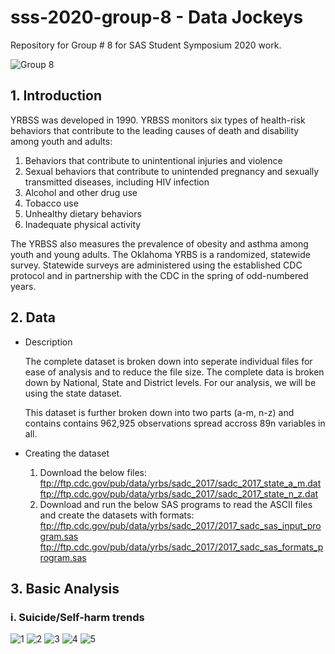 # sss-2020-group-8 - Data Jockeys
Repository for Group # 8 for SAS Student Symposium 2020 work.

![Group 8](https://github.com/osu-msba/sss-2020-group-8/blob/master/miscellaneous-resources/group-images/group-pic.PNG)


## 1. Introduction
YRBSS was developed in 1990. YRBSS monitors six types of health-risk behaviors that contribute to the leading causes of death and disability among youth and adults:

  1. Behaviors that contribute to unintentional injuries and violence
  2. Sexual behaviors that contribute to unintended pregnancy and sexually transmitted diseases, including HIV infection
  3. Alcohol and other drug use
  4. Tobacco use
  5. Unhealthy dietary behaviors
  6. Inadequate physical activity

The YRBSS also measures the prevalence of obesity and asthma among youth and young adults. The Oklahoma YRBS is a randomized, statewide survey. Statewide surveys are administered using the established CDC protocol and in partnership with the CDC in the spring of odd-numbered years. 

## 2. Data

  - Description
  
    The complete dataset is broken down into seperate individual files for ease of analysis and to reduce the file size. The complete data is broken down by National, State and District levels. For our analysis, we will be using the state dataset. 
    
    This dataset is further broken down into two parts (a-m, n-z) and contains contains 962,925 observations spread accross 89n variables in all.
    
  - Creating the dataset
      1. Download the below files:
        ftp://ftp.cdc.gov/pub/data/yrbs/sadc_2017/sadc_2017_state_a_m.dat
        ftp://ftp.cdc.gov/pub/data/yrbs/sadc_2017/sadc_2017_state_n_z.dat
      2. Download and run the below SAS programs to read the ASCII files and create the datasets with formats:
        ftp://ftp.cdc.gov/pub/data/yrbs/sadc_2017/2017_sadc_sas_input_program.sas
        ftp://ftp.cdc.gov/pub/data/yrbs/sadc_2017/2017_sadc_sas_formats_program.sas
  
## 3. Basic Analysis

### i. Suicide/Self-harm trends

![1](https://github.com/osu-msba/sss-2020-group-8/blob/master/miscellaneous-resources/analysis-screenshots/12mo.png)
![2](https://github.com/osu-msba/sss-2020-group-8/blob/master/miscellaneous-resources/analysis-screenshots/12mo_actuallyAttemptSuicide.png)
![3](https://github.com/osu-msba/sss-2020-group-8/blob/master/miscellaneous-resources/analysis-screenshots/12mo_attemptSuicide.png)
![4](https://github.com/osu-msba/sss-2020-group-8/blob/master/miscellaneous-resources/analysis-screenshots/12mo_feltSad.png)
![5](https://github.com/osu-msba/sss-2020-group-8/blob/master/miscellaneous-resources/analysis-screenshots/12mo_injury.png)
